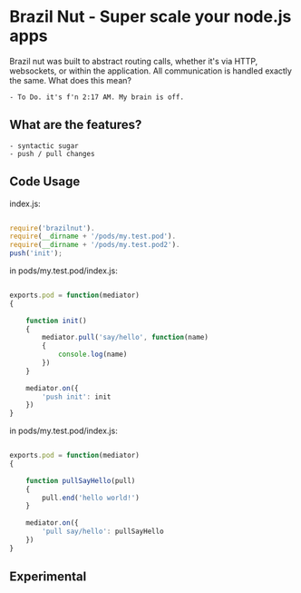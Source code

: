 Brazil Nut - Super scale your node.js apps 
==========================================

Brazil nut was built to abstract routing calls, whether it's via HTTP, websockets, or within the application. All communication is handled exactly the same. What does this mean?


	- To Do. it's f'n 2:17 AM. My brain is off.


What are the features?
----------------------
	
	- syntactic sugar
	- push / pull changes

Code Usage
----------

index.js:

```javascript

require('brazilnut').
require(__dirname + '/pods/my.test.pod').
require(__dirname + '/pods/my.test.pod2').
push('init');

```

in pods/my.test.pod/index.js:


```javascript

exports.pod = function(mediator)
{
	
	function init()
	{
		mediator.pull('say/hello', function(name)
		{
			console.log(name)
		})
	}
	
	mediator.on({
		'push init': init
	})
}

```

in pods/my.test.pod/index.js:


```javascript

exports.pod = function(mediator)
{
	
	function pullSayHello(pull)
	{
		pull.end('hello world!')
	}
	
	mediator.on({
		'pull say/hello': pullSayHello
	})
}

```


Experimental
------------







	





